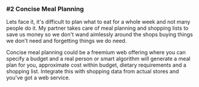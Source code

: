 ### #2 Concise Meal Planning

Lets face it, it's difficult to plan what to eat for a whole week and not many people do it. My partner takes care of meal planning and shopping lists to save us money so we don't wand aimlessly around the shops buying things we don't need and forgetting things we do need.

Concise meal planning could be a freemium web offering where you can specify a budget and a real person or smart algorithm will generate a meal plan for you, approximate cost within budget, dietary requirements and a shopping list. Integrate this with shopping data from actual stores and you've got a web service.
